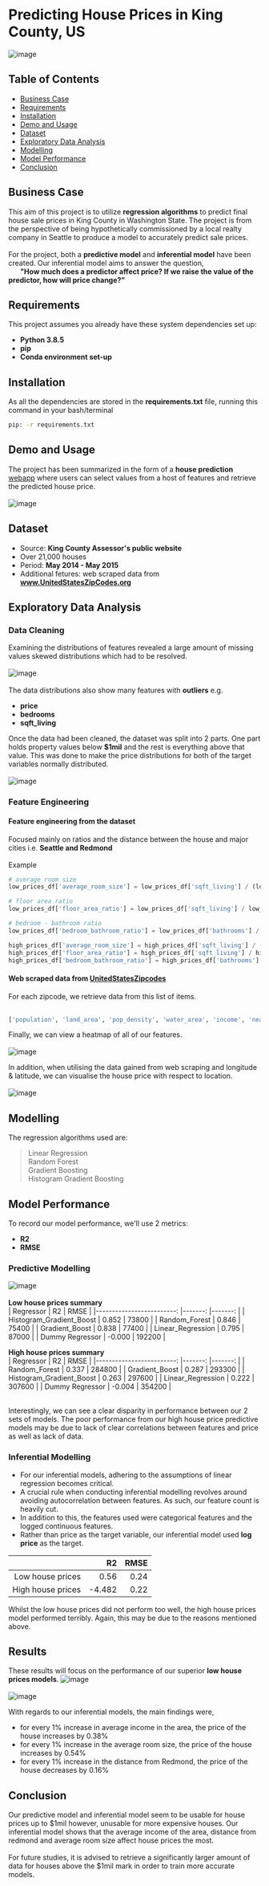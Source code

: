 # Predicting House Prices in King County, US
![image](https://github.com/AbsIbs/King_County_Project/raw/main/images/readme_image.png)

## Table of Contents
- <a href="#business-case">Business Case</a>
- <a href="#requirements">Requirements</a>
- <a href="#installation">Installation</a>
- <a href="#demo-and-usage">Demo and Usage</a>
- <a href="#dataset">Dataset</a>
- <a href="#exploratory-data-analysis">Exploratory Data Analysis</a>
- <a href="#modelling">Modelling</a>
- <a href="#model-performance">Model Performance</a>
- <a href="#conclusion">Conclusion</a>

## Business Case
This aim of this project is to utilize **regression algorithms** to predict final house sale prices in King County in Washington State. The project is from the perspective of being hypothetically commissioned by a local realty company in Seattle to produce a model to accurately predict sale prices. 
<br><br>
For the project, both a **predictive model** and **inferential model** have been created. Our inferential model aims to answer the question, <br>
&nbsp;&nbsp;&nbsp;&nbsp;&nbsp;&nbsp;**"How much does a predictor affect price? If we raise the value of the predictor, how will price change?"**

## Requirements
This project assumes you already have these system dependencies set up:
- **Python 3.8.5**
- **pip**
- **Conda environment set-up**

## Installation
As all the dependencies are stored in the **requirements.txt** file, running this command in your bash/terminal  <br>
```bash
pip: -r requirements.txt
```

## Demo and Usage
The project has been summarized in the form of a **house prediction** <a href="https://kc-house-predictor.herokuapp.com/">webapp</a> where users can select values from a host of features and retrieve the predicted house price.<br><br>
![image](https://github.com/AbsIbs/King_County_Project/raw/main/images/kc_county_project_image.png)

## Dataset
- Source: **King County Assessor's public website**
- Over 21,000 houses
- Period: **May 2014 - May 2015**
- Additional fetures: web scraped data from **www.UnitedStatesZipCodes.org**

## Exploratory Data Analysis
### Data Cleaning
Examining the distributions of features revealed a large amount of missing values skewed distributions which had to be resolved.
<br><br>
![image](https://github.com/AbsIbs/King_County_Project/raw/main/images/initial_distributions.png)
<br><br>
The data distributions also show many features with **outliers** e.g.
- **price**
- **bedrooms**
- **sqft_living**

Once the data had been cleaned, the dataset was split into 2 parts. One part holds property values below **$1mil** and the rest is everything above that value.
This was done to make the price distributions for both of the target variables normally distributed.
<br><br>
![image](https://github.com/AbsIbs/King_County_Project/raw/main/images/house_price_distributions.png)

### Feature Engineering
#### Feature engineering from the dataset
Focused mainly on ratios and the distance between the house and major cities i.e. **Seattle and Redmond**
<br><br>
Example
```python
# average room size
low_prices_df['average_room_size'] = low_prices_df['sqft_living'] / (low_prices_df['bathrooms'] + low_prices_df['bedrooms'])

# floor area ratio
low_prices_df['floor_area_ratio'] = low_prices_df['sqft_living'] / low_prices_df['sqft_lot']

# bedroom - bathroom ratio
low_prices_df['bedroom_bathroom_ratio'] = low_prices_df['bathrooms'] / low_prices_df['bedrooms']

high_prices_df['average_room_size'] = high_prices_df['sqft_living'] / (high_prices_df['bathrooms'] + high_prices_df['bedrooms'])
high_prices_df['floor_area_ratio'] = high_prices_df['sqft_living'] / high_prices_df['sqft_lot']
high_prices_df['bedroom_bathroom_ratio'] = high_prices_df['bathrooms'] / high_prices_df['bedrooms']
```

#### Web scraped data from [UnitedStatesZipcodes](www.UnitedStatesZipCodes.org)
For each zipcode, we retrieve data from this list of items.
<br><br>
```python
['population', 'land_area', 'pop_density', 'water_area', 'income', 'nearby_schools']
```

Finally, we can view a heatmap of all of our features.
<br><br>
![image](https://github.com/AbsIbs/King_County_Project/raw/main/images/heatmap.png)

In addition, when utilising the data gained from web scraping and longitude & latitude, we can visualise the house price with respect to location.
<br><br>
![image](https://github.com/AbsIbs/King_County_Project/raw/main/images/price_maps.png)

## Modelling
The regression algorithms used are:
>Linear Regression<br>
>Random Forest<br>
>Gradient Boosting<br>
>Histogram Gradient Boosting

## Model Performance
To record our model performance, we'll use 2 metrics:
- **R2**
- **RMSE**

### **Predictive Modelling**
![image](https://github.com/AbsIbs/King_County_Project/raw/main/images/predictive_models.png)
<br><br>
**Low house prices summary**
<br>
|                Regressor 	|     R2 	|   RMSE 	|
|-------------------------:	|-------:	|-------:	|
| Histogram_Gradient_Boost 	|  0.852 	|  73800 	|
|            Random_Forest 	|  0.846 	|  75400 	|
|           Gradient_Boost 	|  0.838 	|  77400 	|
|        Linear_Regression 	|  0.795 	|  87000 	|
|          Dummy Regressor 	| -0.000 	| 192200 	|

**High house prices summary**
<br>
|                Regressor 	|     R2 	|   RMSE 	|
|-------------------------:	|-------:	|-------:	|
|            Random_Forest 	|  0.337 	| 284800 	|
|           Gradient_Boost 	|  0.287 	| 293300 	|
| Histogram_Gradient_Boost 	|  0.263 	| 297600 	|
|        Linear_Regression 	|  0.222 	| 307600 	|
|          Dummy Regressor 	| -0.004 	| 354200 	|

<br>
Interestingly, we can see a clear disparity in performance between our 2 sets of models. The poor performance from our high house price predictive models may be due to lack of clear correlations between features and price as well as lack of data.

### **Inferential Modelling**
- For our inferential models, adhering to the assumptions of linear regression becomes critical.
- A crucial rule when conducting inferential modelling revolves around avoiding autocorrelation between features. As such, our feature count is heavily cut. 
- In addition to this, the features used were categorical features and the logged continuous features.
- Rather than price as the target variable, our inferential model used **log price** as the target.

|                   	|     R2 	| RMSE 	|
|------------------:	|-------:	|-----:	|
| Low house prices 	|   0.56 	| 0.24 	|
| High house prices 	| -4.482 	| 0.22 	|

Whilst the low house prices did not perform too well, the high house prices model performed terribly. Again, this may be due to the reasons mentioned above.

## Results
These results will focus on the performance of our superior **low house prices models**.
![image](https://github.com/AbsIbs/King_County_Project/raw/main/images/predictive_model_results.png)
<br><br>
![image](https://github.com/AbsIbs/King_County_Project/raw/main/images/inferential_results.png)

With regards to our inferential models, the main findings were,
- for every 1% increase in average income in the area, the price of the house increases by 0.38%
- for every 1% increase in the average room size, the price of the house increases by 0.54%
- for every 1% increase in the distance from Redmond, the price of the house decreases by 0.16%

## Conclusion
Our predictive model and inferential model seem to be usable for house prices up to $1mil however, unusable for more expensive houses. Our inferential model shows that the average income of the area, distance from redmond and average room size affect house prices the most.
<br><br>
For future studies, it is advised to retrieve a significantly larger amount of data for houses above the $1mil mark in order to train more accurate models.



